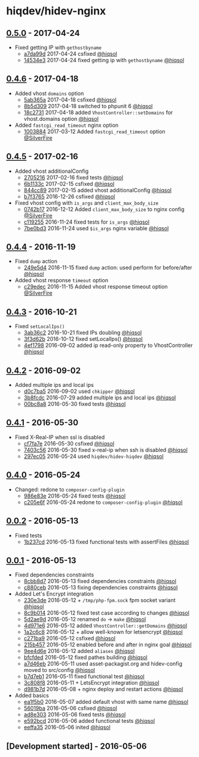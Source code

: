 # hiqdev/hidev-nginx

## [0.5.0] - 2017-04-24

- Fixed getting IP with `gethostbyname`
    - [a7da99d] 2017-04-24 csfixed [@hiqsol]
    - [14534e3] 2017-04-24 fixed getting ip with `gethostbyname` [@hiqsol]

## [0.4.6] - 2017-04-18

- Added vhost `domains` option
    - [5ab365a] 2017-04-18 csfixed [@hiqsol]
    - [8b5d309] 2017-04-18 switched to phpunit 6 [@hiqsol]
    - [18c2731] 2017-04-18 added `VhostController::setDomains` for vhost.domains option [@hiqsol]
- Added `fastcgi_read_timeout` nginx option
    - [1003884] 2017-03-12 Added `fastcgi_read_timeout` option [@SilverFire]

## [0.4.5] - 2017-02-16

- Added vhost additionalConfig
    - [2705216] 2017-02-16 fixed tests [@hiqsol]
    - [6b1133c] 2017-02-15 csfixed [@hiqsol]
    - [844cc89] 2017-02-15 added vhost additionalConfig [@hiqsol]
    - [b7f3765] 2016-12-26 csfixed [@hiqsol]
- Fixed vhost config with `is_args` and `client_max_body_size`
    - [0742b17] 2016-12-12 Added `client_max_body_size` to nginx config [@SilverFire]
    - [c119255] 2016-11-24 fixed tests for `is_args` [@hiqsol]
    - [7be0bd3] 2016-11-24 used `$is_args` nginx variable [@hiqsol]

## [0.4.4] - 2016-11-19

- Fixed `dump` action
    - [249e5d4] 2016-11-15 fixed `dump` action: used perform for before/after [@hiqsol]
- Added vhost response `timeout` option
    - [c29edec] 2016-11-15 Added vhost response timeout option [@SilverFire]

## [0.4.3] - 2016-10-21

- Fixed `setLocalIps()`
    - [3ab36c2] 2016-10-21 fixed IPs doubling [@hiqsol]
    - [3f3d62b] 2016-10-12 fixed setLocalIps() [@hiqsol]
    - [4ef1798] 2016-09-02 added ip read-only property to VhostController [@hiqsol]

## [0.4.2] - 2016-09-02

- Added multiple ips and local ips
    - [d0c7ba5] 2016-09-02 used `chkipper` [@hiqsol]
    - [3b8fcdc] 2016-07-29 added multiple ips and local ips [@hiqsol]
    - [00bc8a8] 2016-05-30 fixed tests [@hiqsol]

## [0.4.1] - 2016-05-30

- Fixed X-Real-IP when ssl is disabled
    - [cf7fa7e] 2016-05-30 csfixed [@hiqsol]
    - [7403c56] 2016-05-30 fixed x-real-ip when ssh is disabled [@hiqsol]
    - [297ec05] 2016-05-24 used `hiqdev/hidev-hiqdev` [@hiqsol]

## [0.4.0] - 2016-05-24

- Changed: redone to `composer-config-plugin`
    - [986e83e] 2016-05-24 fixed tests [@hiqsol]
    - [c205e6f] 2016-05-24 redone to `composer-config-plugin` [@hiqsol]

## [0.0.2] - 2016-05-13

- Fixed tests
    - [1b237cd] 2016-05-13 fixed functional tests with assertFiles [@hiqsol]

## [0.0.1] - 2016-05-13

- Fixed dependencies constraints
    - [8cbb8d7] 2016-05-13 fixed dependencies constraints [@hiqsol]
    - [c880ceb] 2016-05-13 fixing dependencies constraints [@hiqsol]
- Added Let's Encrypt integration
    - [230e3de] 2016-05-12 + `/tmp/php-fpm.sock` fpm socket variant [@hiqsol]
    - [8c9b014] 2016-05-12 fixed test case according to changes [@hiqsol]
    - [5d2ae9d] 2016-05-12 renamed `do` -> `make` [@hiqsol]
    - [4d971e6] 2016-05-12 added `VhostController::getDomains` [@hiqsol]
    - [1a2c6c8] 2016-05-12 + allow well-known for letsencrypt [@hiqsol]
    - [c271ba9] 2016-05-12 csfixed [@hiqsol]
    - [215b457] 2016-05-12 enabled before and after in nginx goal [@hiqsol]
    - [9ee4d6e] 2016-05-12 added `aliases` [@hiqsol]
    - [bfcfded] 2016-05-12 fixed pathes building [@hiqsol]
    - [a7d46eb] 2016-05-11 used asset-packagist.org and hidev-config moved to src/config [@hiqsol]
    - [b7d7eb1] 2016-05-11 fixed functional test [@hiqsol]
    - [3c808f8] 2016-05-11 + LetsEncrypt integration [@hiqsol]
    - [d981b7d] 2016-05-08 + nginx deploy and restart actions [@hiqsol]
- Added basics
    - [ea1f5b0] 2016-05-07 added default vhost with same name [@hiqsol]
    - [56019ba] 2016-05-06 csfixed [@hiqsol]
    - [ad8e303] 2016-05-06 fixed tests [@hiqsol]
    - [e592bcd] 2016-05-06 added functional tests [@hiqsol]
    - [eeffa35] 2016-05-06 inited [@hiqsol]

## [Development started] - 2016-05-06

[@hiqsol]: https://github.com/hiqsol
[sol@hiqdev.com]: https://github.com/hiqsol
[@SilverFire]: https://github.com/SilverFire
[d.naumenko.a@gmail.com]: https://github.com/SilverFire
[@tafid]: https://github.com/tafid
[andreyklochok@gmail.com]: https://github.com/tafid
[@BladeRoot]: https://github.com/BladeRoot
[bladeroot@gmail.com]: https://github.com/BladeRoot
[cf7fa7e]: https://github.com/hiqdev/hidev-nginx/commit/cf7fa7e
[7403c56]: https://github.com/hiqdev/hidev-nginx/commit/7403c56
[297ec05]: https://github.com/hiqdev/hidev-nginx/commit/297ec05
[986e83e]: https://github.com/hiqdev/hidev-nginx/commit/986e83e
[c205e6f]: https://github.com/hiqdev/hidev-nginx/commit/c205e6f
[1b237cd]: https://github.com/hiqdev/hidev-nginx/commit/1b237cd
[8cbb8d7]: https://github.com/hiqdev/hidev-nginx/commit/8cbb8d7
[c880ceb]: https://github.com/hiqdev/hidev-nginx/commit/c880ceb
[230e3de]: https://github.com/hiqdev/hidev-nginx/commit/230e3de
[8c9b014]: https://github.com/hiqdev/hidev-nginx/commit/8c9b014
[5d2ae9d]: https://github.com/hiqdev/hidev-nginx/commit/5d2ae9d
[4d971e6]: https://github.com/hiqdev/hidev-nginx/commit/4d971e6
[1a2c6c8]: https://github.com/hiqdev/hidev-nginx/commit/1a2c6c8
[c271ba9]: https://github.com/hiqdev/hidev-nginx/commit/c271ba9
[215b457]: https://github.com/hiqdev/hidev-nginx/commit/215b457
[9ee4d6e]: https://github.com/hiqdev/hidev-nginx/commit/9ee4d6e
[bfcfded]: https://github.com/hiqdev/hidev-nginx/commit/bfcfded
[a7d46eb]: https://github.com/hiqdev/hidev-nginx/commit/a7d46eb
[b7d7eb1]: https://github.com/hiqdev/hidev-nginx/commit/b7d7eb1
[3c808f8]: https://github.com/hiqdev/hidev-nginx/commit/3c808f8
[d981b7d]: https://github.com/hiqdev/hidev-nginx/commit/d981b7d
[ea1f5b0]: https://github.com/hiqdev/hidev-nginx/commit/ea1f5b0
[56019ba]: https://github.com/hiqdev/hidev-nginx/commit/56019ba
[ad8e303]: https://github.com/hiqdev/hidev-nginx/commit/ad8e303
[e592bcd]: https://github.com/hiqdev/hidev-nginx/commit/e592bcd
[eeffa35]: https://github.com/hiqdev/hidev-nginx/commit/eeffa35
[3b8fcdc]: https://github.com/hiqdev/hidev-nginx/commit/3b8fcdc
[00bc8a8]: https://github.com/hiqdev/hidev-nginx/commit/00bc8a8
[d0c7ba5]: https://github.com/hiqdev/hidev-nginx/commit/d0c7ba5
[3ab36c2]: https://github.com/hiqdev/hidev-nginx/commit/3ab36c2
[3f3d62b]: https://github.com/hiqdev/hidev-nginx/commit/3f3d62b
[4ef1798]: https://github.com/hiqdev/hidev-nginx/commit/4ef1798
[249e5d4]: https://github.com/hiqdev/hidev-nginx/commit/249e5d4
[c29edec]: https://github.com/hiqdev/hidev-nginx/commit/c29edec
[6b1133c]: https://github.com/hiqdev/hidev-nginx/commit/6b1133c
[844cc89]: https://github.com/hiqdev/hidev-nginx/commit/844cc89
[b7f3765]: https://github.com/hiqdev/hidev-nginx/commit/b7f3765
[0742b17]: https://github.com/hiqdev/hidev-nginx/commit/0742b17
[c119255]: https://github.com/hiqdev/hidev-nginx/commit/c119255
[7be0bd3]: https://github.com/hiqdev/hidev-nginx/commit/7be0bd3
[Under development]: https://github.com/hiqdev/hidev-nginx/compare/0.4.6...HEAD
[0.4.4]: https://github.com/hiqdev/hidev-nginx/compare/0.4.3...0.4.4
[0.4.3]: https://github.com/hiqdev/hidev-nginx/compare/0.4.2...0.4.3
[0.4.2]: https://github.com/hiqdev/hidev-nginx/compare/0.4.1...0.4.2
[0.4.1]: https://github.com/hiqdev/hidev-nginx/compare/0.4.0...0.4.1
[0.4.0]: https://github.com/hiqdev/hidev-nginx/compare/0.0.2...0.4.0
[0.0.2]: https://github.com/hiqdev/hidev-nginx/compare/0.0.1...0.0.2
[0.0.1]: https://github.com/hiqdev/hidev-nginx/releases/tag/0.0.1
[2705216]: https://github.com/hiqdev/hidev-nginx/commit/2705216
[0.4.5]: https://github.com/hiqdev/hidev-nginx/compare/0.4.4...0.4.5
[5ab365a]: https://github.com/hiqdev/hidev-nginx/commit/5ab365a
[8b5d309]: https://github.com/hiqdev/hidev-nginx/commit/8b5d309
[18c2731]: https://github.com/hiqdev/hidev-nginx/commit/18c2731
[1003884]: https://github.com/hiqdev/hidev-nginx/commit/1003884
[0.4.6]: https://github.com/hiqdev/hidev-nginx/compare/0.4.5...0.4.6
[14534e3]: https://github.com/hiqdev/hidev-nginx/commit/14534e3
[a7da99d]: https://github.com/hiqdev/hidev-nginx/commit/a7da99d
[0.5.0]: https://github.com/hiqdev/hidev-nginx/compare/0.4.6...0.5.0
